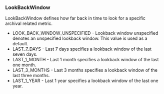 ### LookBackWindow
LookBackWindow defines how far back in time to look for a specific archival
related metric.

- LOOK_BACK_WINDOW_UNSPECIFIED - Lookback window unspecified denotes an unspecified lookback window. This
value is used as a default.
- LAST_7_DAYS - Last 7 days specifies a lookback window of the last seven days.
- LAST_1_MONTH - Last 1 month specifies a lookback window of the last one month.
- LAST_3_MONTHS - Last 3 months specifies a lookback window of the last three months.
- LAST_1_YEAR - Last 1 year specifies a lookback window of the last one year.
